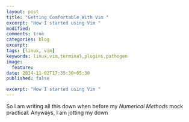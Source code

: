 ```yaml
---
layout: post
title: "Getting Comfortable With Vim "
excerpt: "How I started using Vim "
modified:
comments: true
categories: blog
excerpt:
tags: [linux, vim]
keywords: linux,vim,terminal,plugins,pathogen
image:
  feature:
date: 2014-11-02T17:35:30+05:30
published: false

excerpt: "How I started using Vim "
---
```


So I am writing all this down when before my *Numerical Methods* mock practical.
Anyways, I am jotting my down 


